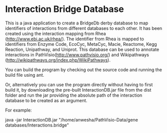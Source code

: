 Interaction Bridge Database
==========================

This is a java application to create a BridgeDb derby database to map identifiers of interactions from 
different databases to each other. It has been created using the interaction mapping from Rhea 
(http://www.ebi.ac.uk/rhea/). The identifier from Rhea is mapped to identifiers from Enzyme Code, 
EcoCyc, MetaCyc, Macie, Reactome, Kegg Reaction, Unipathway, and Uniprot. This database can be used to 
annotate interactions in PathVisio(http://www.pathvisio.org/) and Wikipathways
(http://wikipathways.org/index.php/WikiPathways).

You can build the program by checking out the source code and running the build file using ant.

Or, alternatively you can use the program directly without having to first build it, by downloading the pre-built 
InteractionDB.jar file from the dist folder and run the jar providing the absolute path of the interaction database 
to be created as an argument.

For example: 

java -jar InteractionDB.jar "/home/anwesha/PathVisio-Data/gene databases/Interactions.bridge"
